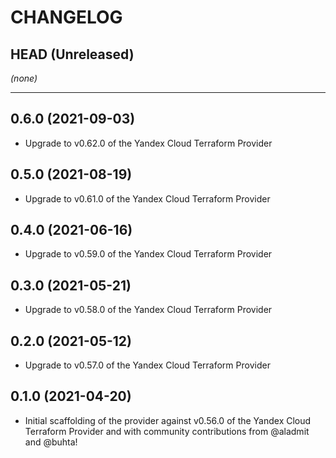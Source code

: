 CHANGELOG
=========

## HEAD (Unreleased)
_(none)_

---

## 0.6.0 (2021-09-03)
* Upgrade to v0.62.0 of the Yandex Cloud Terraform Provider

## 0.5.0 (2021-08-19)
* Upgrade to v0.61.0 of the Yandex Cloud Terraform Provider

## 0.4.0 (2021-06-16)
* Upgrade to v0.59.0 of the Yandex Cloud Terraform Provider

## 0.3.0 (2021-05-21)
* Upgrade to v0.58.0 of the Yandex Cloud Terraform Provider

## 0.2.0 (2021-05-12)
* Upgrade to v0.57.0 of the Yandex Cloud Terraform Provider

## 0.1.0 (2021-04-20)
* Initial scaffolding of the provider against v0.56.0 of the Yandex Cloud Terraform Provider and with community
  contributions from @aladmit and @buhta!
